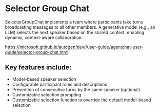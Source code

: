 # Selector Group Chat
SelectorGroupChat implements a team where participants take turns broadcasting messages to all other members. A generative model (e.g., an LLM) selects the next speaker based on the shared context, enabling dynamic, context-aware collaboration.

https://microsoft.github.io/autogen/dev//user-guide/agentchat-user-guide/selector-group-chat.html

## Key features include:
- Model-based speaker selection
- Configurable participant roles and descriptions
- Prevention of consecutive turns by the same speaker (optional)
- Customizable selection prompting
- Customizable selection function to override the default model-based selection